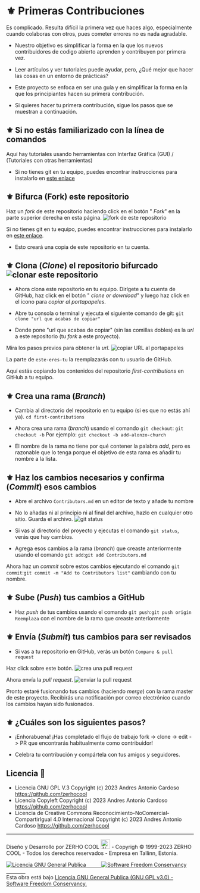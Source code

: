 # ⚜ Primeras Contribuciones

Es complicado. Resulta difícil la primera vez que haces algo, especialmente cuando colaboras con otros, pues cometer errores no es nada agradable.

- Nuestro objetivo es simplificar la forma en la que los nuevos contribuidores de codigo abierto aprenden y contribuyen por primera vez.

- Leer artículos y ver tutoriales puede ayudar, pero, ¿Qué mejor que hacer las cosas en un entorno de prácticas?

- Este proyecto se enfoca en ser una guía y en simplificar la forma en la que los principiantes hacen su primera contribución.

- Si quieres hacer tu primera contribución, sigue los pasos que se muestran a continuación.

## ⚜ Si no estás familiarizado con la línea de comandos

Aquí hay tutoriales usando herramientas con Interfaz Gráfica (GUI) / (Tutoriales con otras herramientas)

- Si no tienes git en tu equipo, puedes encontrar instrucciones para instalarlo en [este enlace](https://docs.github.com/es/get-started/quickstart/set-up-git)

## ⚜ Bifurca (Fork) este repositorio

Haz un _fork_ de este repositorio haciendo click en el botón " _Fork_" en la parte superior derecha en esta página.
![fork de este repositorio](https://firstcontributions.github.io/assets/Readme/fork.png)

Si no tienes git en tu equipo, puedes encontrar instrucciones para instalarlo en [este enlace](https://docs.github.com/es/get-started/quickstart/set-up-git).

- Esto creará una copia de este repositorio en tu cuenta.

## ⚜ Clona (_Clone_) el repositorio bifurcado ![clonar este repositorio](https://firstcontributions.github.io/assets/Readme/clone.png)

- Ahora clona este repositorio en tu equipo. Dirígete a tu cuenta de GitHub, haz click en el botón " _clone or download_" y luego haz click en el icono para _copiar al portapapeles_.

- Abre tu consola o terminal y ejecuta el siguiente comando de git: `git clone "url que acabas de copiar"`

- Donde pone "url que acabas de copiar" (sin las comillas dobles) es la _url_ a este repositorio (tu _fork_ a este proyecto).

Mira los pasos previos para obtener la _url_. ![copiar URL al portapapeles](https://firstcontributions.github.io/assets/Readme/copy-to-clipboard.png)

La parte de `este-eres-tu` la reemplazarás con tu usuario de GitHub.

Aquí estás copiando los contenidos del repositorio _first-contributions_ en GitHub a tu equipo.

## ⚜ Crea una rama (_Branch_)

- Cambia al directorio del repositorio en tu equipo (si es que no estás ahí ya). `cd first-contributions`

- Ahora crea una rama (_branch_) usando el comando `git checkout`: `git checkout -b` Por ejemplo: `git checkout -b add-alonzo-church`

- El nombre de la rama no tiene por qué contener la palabra _add_, pero es razonable que lo tenga porque el objetivo de esta rama es añadir tu nombre a la lista.

## ⚜ Haz los cambios necesarios y confirma (_Commit_) esos cambios

- Abre el archivo `Contributors.md` en un editor de texto y añade tu nombre

- No lo añadas ni al principio ni al final del archivo, hazlo en cualquier otro sitio. Guarda el archivo. ![git status](https://firstcontributions.github.io/assets/Readme/git-status.png)

- Si vas al directorio del proyecto y ejecutas el comando `git status`, verás que hay cambios.

- Agrega esos cambios a la rama (_branch_) que creaste anteriormente usando el comando `git add`:`git add Contributors.md`

Ahora haz un _commit_ sobre estos cambios ejecutando el comando `git commit`:`git commit -m "Add to Contributors list"` cambiando con tu nombre.

## ⚜ Sube (_Push_) tus cambios a GitHub

- Haz _push_ de tus cambios usando el comando `git push`:`git push origin` `Reemplaza` con el nombre de la rama que creaste anteriormente

## ⚜ Envía (_Submit_) tus cambios para ser revisados

- Si vas a tu repositorio en GitHub, verás un botón `Compare & pull request`

Haz click sobre este botón. ![crea una pull request](https://firstcontributions.github.io/assets/Readme/compare-and-pull.png)

Ahora envía la _pull request_. ![enviar la pull request](https://firstcontributions.github.io/assets/Readme/submit-pull-request.png)

Pronto estaré fusionando tus cambios (haciendo _merge_) con la rama master de este proyecto. Recibirás una notificación por correo electrónico cuando los cambios hayan sido fusionados.

## ⚜ ¿Cuáles son los siguientes pasos?

- ¡Enhorabuena! ¡Has completado el flujo de trabajo fork -> clone -> edit -> PR que encontrarás habitualmente como contribuidor!

- Celebra tu contribución y compártela con tus amigos y seguidores.

## Licencia 📄

- Licencia GNU GPL V.3 Copyright (c) 2023 Andres Antonio Cardoso <https://github.com/zerhocool>
- Licencia Copyleft Copyright (c) 2023 Andres Antonio Cardoso <https://github.com/zerhocool>
- Licencia de Creative Commons Reconocimiento-NoComercial-CompartirIgual 4.0 Internacional Copyright (c) 2023 Andres Antonio Cardoso <https://github.com/zerhocool>

---

<p>Diseño y Desarrollo por ZERHO COOL <img src="https://raw.githubusercontent.com/Tarikul-Islam-Anik/Animated-Fluent-Emojis/master/Emojis/Objects/Alembic.png" alt="Alembic" width="25"  height="25" /> - Copyrigh © 1999-2023 ZERHO COOL - Todos los derechos reservados - Empresa en Tallinn, Estonia. </p>

<a rel="licencia" href="https://www.gnu.org/"><img alt="Licencia GNU General Publica " style="border-width:0" src="https://cdn.discordapp.com/attachments/1072960128820715602/1092305619681300520/gplv3-with-text-136x68.png" />⠀⠀⠀⠀<img alt="Software Freedom Conservancy " style="border-width:0" src="https://cdn.discordapp.com/attachments/1072960128820715602/1092474752779694181/conservancy-header.png" />⠀⠀⠀⠀⠀</a><br />Esta obra está bajo <a rel="licencia" href="https://www.gnu.org/licenses/gpl-3.0.html">Licencia GNU General Publica (GNU GPL v3.0) -</a>
<a rel="licencia" href="http://next.copyleft.org/pages/current-release.html">Software Freedom Conservancy.</a>
